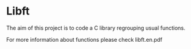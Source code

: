 # Libft
The aim of this project is to code a C library regrouping usual functions.


For more information about functions please check libft.en.pdf
